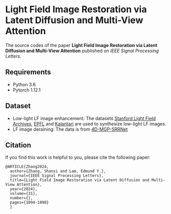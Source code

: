 # Light Field Image Restoration via Latent Diffusion and Multi-View Attention

The source codes of the paper **Light Field Image Restoration via Latent Diffusion and Multi-View Attention** published on *IEEE Signal Processing Letters*.

## Requirements

* Python 3.6
* Pytorch 1.12.1

## Dataset

* Low-light LF image enhancement: The datasets [Stanford Light Field Archives](http://lightfields.stanford.edu/), [EPFL](https://www.epfl.ch/labs/mmspg/downloads/epfl-light-field-image-dataset/) and [Kalantari](https://cseweb.ucsd.edu//~viscomp/projects/LF/papers/SIGASIA16/) are used to synthesize low-light LF images.
* LF image deraining: The data is from [4D-MGP-SRRNet](https://github.com/YT3DVision/4D-MGP-SRRNet?tab=readme-ov-file)

## Citation

If you find this work is helpful to you, please cite the following paper:

```
@ARTICLE{Zhang2024,
  author={Zhang, Shansi and Lam, Edmund Y.},
  journal={IEEE Signal Processing Letters}, 
  title={Light Field Image Restoration via Latent Diffusion and Multi-View Attention}, 
  year={2024},
  volume={31},
  number={},
  pages={1094-1098}
  }
```
